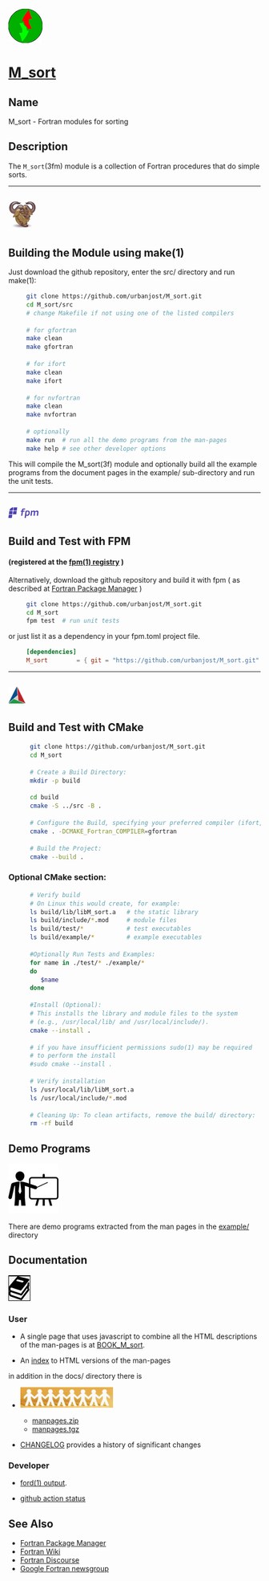 [![](docs/images/sort.gif)](https://urbanjost.github.io/M_sort/fpm-ford/index.html)
# [M_sort](https://urbanjost.github.io/M_sort/man3.html)

## Name
   M_sort - Fortran modules for sorting

## Description
The `M_sort`(3fm) module is a collection of Fortran procedures that
do simple sorts.

---
![gmake](docs/images/gnu.gif)
---
## Building the Module using make(1)
Just download the github repository, enter the src/ directory and run make(1):
```bash
     git clone https://github.com/urbanjost/M_sort.git
     cd M_sort/src
     # change Makefile if not using one of the listed compilers

     # for gfortran
     make clean
     make gfortran

     # for ifort
     make clean
     make ifort

     # for nvfortran
     make clean
     make nvfortran

     # optionally
     make run  # run all the demo programs from the man-pages
     make help # see other developer options
```
This will compile the M_sort(3f) module and optionally build all the
example programs from the document pages in the example/ sub-directory
and run the unit tests.

---
![-](docs/images/fpm_logo.gif)
---
## Build and Test with FPM

#### (registered at the [fpm(1) registry](https://github.com/fortran-lang/fpm-registry) )

Alternatively, download the github repository and build it with
fpm ( as described at [Fortran Package Manager](https://github.com/fortran-lang/fpm) )

```bash
     git clone https://github.com/urbanjost/M_sort.git
     cd M_sort
     fpm test  # run unit tests
```
or just list it as a dependency in your fpm.toml project file.
```toml
     [dependencies]
     M_sort        = { git = "https://github.com/urbanjost/M_sort.git" ,tag="v1.0.1"}
```
---
![-](docs/images/cmake.png)
---
## Build and Test with CMake
```bash
      git clone https://github.com/urbanjost/M_sort.git
      cd M_sort

      # Create a Build Directory:
      mkdir -p build

      cd build
      cmake -S ../src -B .

      # Configure the Build, specifying your preferred compiler (ifort, flang, etc.):
      cmake . -DCMAKE_Fortran_COMPILER=gfortran

      # Build the Project:
      cmake --build .
```
### Optional CMake section:
```bash
      # Verify build
      # On Linux this would create, for example:
      ls build/lib/libM_sort.a   # the static library
      ls build/include/*.mod     # module files
      ls build/test/*            # test executables
      ls build/example/*         # example executables

      #Optionally Run Tests and Examples:
      for name in ./test/* ./example/*
      do
         $name
      done

      #Install (Optional):
      # This installs the library and module files to the system
      # (e.g., /usr/local/lib/ and /usr/local/include/).
      cmake --install .

      # if you have insufficient permissions sudo(1) may be required
      # to perform the install
      #sudo cmake --install .

      # Verify installation
      ls /usr/local/lib/libM_sort.a
      ls /usr/local/include/*.mod

      # Cleaning Up: To clean artifacts, remove the build/ directory:
      rm -rf build
```
## Demo Programs
![demos](docs/images/demo.gif)

There are demo programs extracted from the man pages in the [example/](example/) directory

## Documentation
![docs](docs/images/docs.gif)

### User
 - A single page that uses javascript to combine all the HTML descriptions
   of the man-pages is at
   [BOOK_M_sort](https://urbanjost.github.io/M_sort/BOOK_M_sort.html).

 - An [index](https://urbanjost.github.io/M_sort/man3.html) to HTML versions
   of the man-pages

in addition in the docs/ directory there is

 - ![man-pages](docs/images/manpages.gif)
    + [manpages.zip](https://urbanjost.github.io/M_sort/manpages.zip)
    + [manpages.tgz](https://urbanjost.github.io/M_sort/manpages.tgz)

 - [CHANGELOG](docs/CHANGELOG.md) provides a history of significant changes

### Developer

 - [ford(1) output](https://urbanjost.github.io/M_sort/fpm-ford/index.html).
<!--
   - [doxygen(1) output](https://urbanjost.github.io/M_sort/doxygen_out/html/index.html).
-->
 - [github action status](docs/STATUS.md)

## See Also

 * [Fortran Package Manager](https://github.com/fortran-lang/fpm)
 * [Fortran Wiki](http://fortranwiki.org)
 * [Fortran Discourse](https://fortran-lang.discourse.group)
 * [Google Fortran newsgroup](https://groups.google.com/forum/#!forum/comp.lang.fortran)
